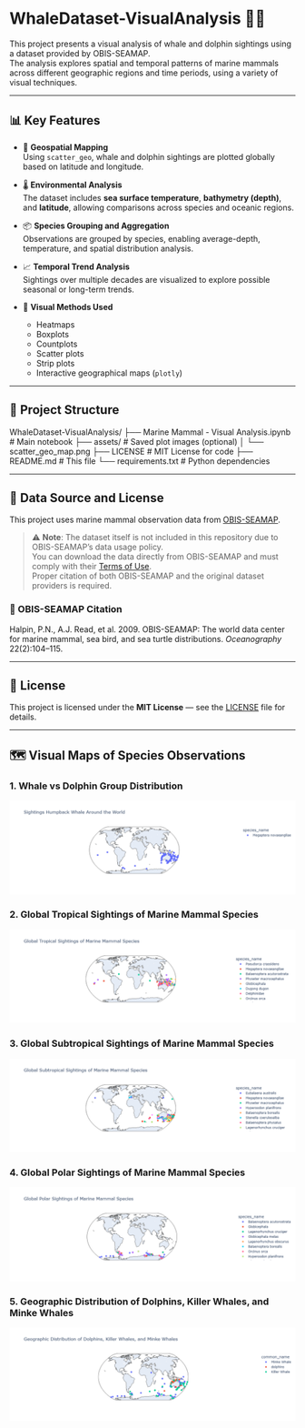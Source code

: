 # WhaleDataset-VisualAnalysis 🐋🐬

This project presents a visual analysis of whale and dolphin sightings using a dataset provided by OBIS-SEAMAP.  
The analysis explores spatial and temporal patterns of marine mammals across different geographic regions and time periods, using a variety of visual techniques.

---

## 📊 Key Features

- 📍 **Geospatial Mapping**  
  Using `scatter_geo`, whale and dolphin sightings are plotted globally based on latitude and longitude.

- 🌡️ **Environmental Analysis**  
  The dataset includes **sea surface temperature**, **bathymetry (depth)**, and **latitude**, allowing comparisons across species and oceanic regions.

- 📦 **Species Grouping and Aggregation**  
  Observations are grouped by species, enabling average-depth, temperature, and spatial distribution analysis.

- 📈 **Temporal Trend Analysis**  
  Sightings over multiple decades are visualized to explore possible seasonal or long-term trends.

- 🎨 **Visual Methods Used**  
  - Heatmaps  
  - Boxplots  
  - Countplots  
  - Scatter plots  
  - Strip plots  
  - Interactive geographical maps (`plotly`)

---

## 📂 Project Structure

WhaleDataset-VisualAnalysis/
├── Marine Mammal - Visual Analysis.ipynb # Main notebook
├── assets/ # Saved plot images (optional)
│ └── scatter_geo_map.png
├── LICENSE # MIT License for code
├── README.md # This file
└── requirements.txt # Python dependencies

---

## 🐋 Data Source and License

This project uses marine mammal observation data from [OBIS-SEAMAP](http://seamap.env.duke.edu/).

> ⚠️ **Note**: The dataset itself is not included in this repository due to OBIS-SEAMAP’s data usage policy.  
> You can download the data directly from OBIS-SEAMAP and must comply with their [Terms of Use](http://seamap.env.duke.edu/data/terms).  
> Proper citation of both OBIS-SEAMAP and the original dataset providers is required.

### 🔖 OBIS-SEAMAP Citation

Halpin, P.N., A.J. Read, et al. 2009. OBIS-SEAMAP: The world data center for marine mammal, sea bird, and sea turtle distributions. *Oceanography* 22(2):104–115.

---

## 🪪 License

This project is licensed under the **MIT License** — see the [LICENSE](LICENSE) file for details.


---

## 🗺️ Visual Maps of Species Observations

### 1. Whale vs Dolphin Group Distribution
![Species Group Map](assets/species_map.png)

### 2. Global Tropical Sightings of Marine Mammal Species
![Tropical Species Map](assets/tropical_species_map.png)

### 3. Global Subtropical Sightings of Marine Mammal Species
![Subtropical Species Map](assets/subtropical_species_map.png)

### 4. Global Polar Sightings of Marine Mammal Species
![Polar Species Map](assets/polar_species_map.png)

### 5. Geographic Distribution of Dolphins, Killer Whales, and Minke Whales
![Common Name Map](assets/killerwhale_dolphin_minke_map.png)

